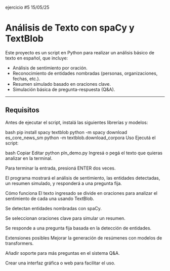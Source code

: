 ejercicio #5 15/05/25
# Análisis de Texto con spaCy y TextBlob

Este proyecto es un script en Python para realizar un análisis básico de texto en español, que incluye:

- Análisis de sentimiento por oración.
- Reconocimiento de entidades nombradas (personas, organizaciones, fechas, etc.).
- Resumen simulado basado en oraciones clave.
- Simulación básica de pregunta-respuesta (Q&A).

---

## Requisitos

Antes de ejecutar el script, instalá las siguientes librerías y modelos:

bash
pip install spacy textblob
python -m spacy download es_core_news_sm
python -m textblob.download_corpora
Uso
Ejecutá el script:

bash
Copiar
Editar
python pln_demo.py
Ingresá o pegá el texto que quieras analizar en la terminal.

Para terminar la entrada, presioná ENTER dos veces.

El programa mostrará el análisis de sentimiento, las entidades detectadas, un resumen simulado, y responderá a una pregunta fija.

Cómo funciona
El texto ingresado se divide en oraciones para analizar el sentimiento de cada una usando TextBlob.

Se detectan entidades nombradas con spaCy.

Se seleccionan oraciones clave para simular un resumen.

Se responde a una pregunta fija basada en la detección de entidades.

Extensiones posibles
Mejorar la generación de resúmenes con modelos de transformers.

Añadir soporte para más preguntas en el sistema Q&A.

Crear una interfaz gráfica o web para facilitar el uso.
